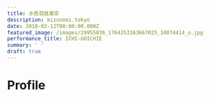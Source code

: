 ```yaml
---
title: 水呑百姓東京
description: mizunomi.tokyo
date: 2018-02-12T00:00:00.000Z
featured_image: /images/29955836_1764253163667025_34074414_o.jpg
performance_title: ICHI-GOICHIE
summary: ' '
draft: true
---
```

# Profile
